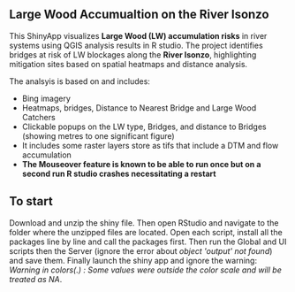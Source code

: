 ## Large Wood Accumualtion on the River Isonzo ##
This ShinyApp visualizes **Large Wood (LW) accumulation risks** in river systems using QGIS analysis results in R studio. 
The project identifies bridges at risk of LW blockages along the **River Isonzo**, 
highlighting mitigation sites based on spatial heatmaps and distance analysis. 

The analsyis is based on and includes:
- Bing imagery
- Heatmaps, bridges, Distance to Nearest Bridge and Large Wood Catchers
- Clickable popups on the LW type, Bridges, and distance to Bridges (showing metres to one significant figure)
- It includes some raster layers store as tifs that include a DTM and flow accumulation
- **The Mouseover feature is known to be able to run once but on a second run R studio crashes necessitating a restart**

## To start ##
Download and unzip the shiny file. Then open RStudio and navigate to the folder where the unzipped files are located. Open each script, install all the packages line by line and call the packages first. Then run the Global and UI scripts then the Server (ignore the error about *object 'output' not found*) and save them. Finally launch the shiny app and ignore the warning: *Warning in colors(.) :
  Some values were outside the color scale and will be treated as NA*.

